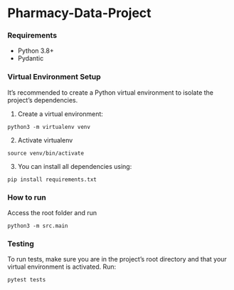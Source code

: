 # Pharmacy-Data-Project

### Requirements
- Python 3.8+
- Pydantic


### Virtual Environment Setup
It’s recommended to create a Python virtual environment to isolate the project’s dependencies.

1.	Create a virtual environment:
```
python3 -m virtualenv venv
```

2. Activate virtualenv 
```
source venv/bin/activate
```

3. You can install all dependencies using:
```
pip install requirements.txt
```

### How to run

Access the root folder and run
```
python3 -m src.main
```

### Testing


To run tests, make sure you are in the project’s root directory and that your virtual environment is activated. Run:

```
pytest tests
```

